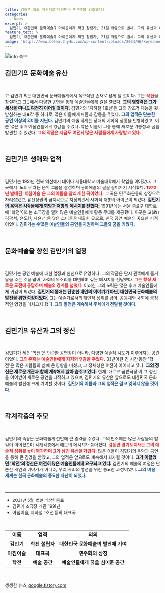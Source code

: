 ```yaml
---
title: 김동연 애도 메시지로 대한민국 민주주의 강조했다!
categories:
  - News
excerpt: >
  김민기, 대한민국 문화예술의 아이콘이자 학전 창립자, 21일 위암으로 별세. 그의 유산과 아침이슬의 기억이 여전히 우리 곁에 남아있다. 추모의 물결 속, 진정한 예술가의 길을 되새겨보자.
feature_text: >
  김민기, 대한민국 문화예술의 아이콘이자 학전 창립자, 21일 위암으로 별세. 그의 유산과 아침이슬의 기억이 여전히 우리 곁에 남아있다. 추모의 물결 속, 진정한 예술가의 길을 되새겨보자.
image: 'https://www.behealthy4u.com/wp-content/uploads/2024/06/koreanews.jpg'
---
```


<p><img src="https://www.behealthy4u.com/wp-content/uploads/2024/06/koreanews.jpg" alt="info 속보" /></p>

<h2 data-ke-size="size26">김민기의 문화예술 유산</h2>

<p data-ke-size="size16">&nbsp;</p>

<p>고 김민기 씨는 대한민국 문화예술계에서 독보적인 존재로 남게 될 것이다. 그는 <b><span style="color: #ee2323;">학전</span></b>을 창설하고 그곳에서 다양한 공연을 통해 예술인들에게 길을 열었다. <b><span style="background-color: #21538527;">그의 영향력은 그가 세상을 떠나도 여전히 이어질 것이다.</span></b> 김민기의 '지하철 1호선'은 그의 창조적 재능을 뒷받침하는 대표작 중 하나로, 많은 이들에게 애환과 감동을 주었다. <b><span style="color: #1a5490;">그의 업적은 단순한 공연 이상의 의미를 지닌다.</span></b> 김민기의 예술 세계는 당대의 사회적 상황을 반영하였고, 이는 많은 후배 예술인들에게 영감을 주었다. 많은 이들이 그를 통해 새로운 가능성과 꿈을 발견할 수 있었다. <b><span style="color: #ee2323;">그의 작품은 지금도 여전히 많은 사람들에게 사랑받고 있다.</span></b></p>

<p data-ke-size="size16">&nbsp;</p>

<h2 data-ke-size="size26">김민기의 생애와 업적</h2>

<p data-ke-size="size16">&nbsp;</p>

<p>김민기는 1951년 전북 익산에서 태어나 서울대학교 미술대학에서 학업을 이어갔다. 그곳에서 '도비두'라는 음악 그룹을 결성하며 문화예술의 길을 걸어가기 시작했다. <b><span style="color: #ee2323;">1970년 발매된 '아침이슬'은 그의 이름을 알리게 한 곡이었다.</span></b> 그 곡은 민주화운동의 상징으로 자리잡았고, 유신정권의 금지곡으로 지정되면서 사회적 저항의 아이콘이 되었다. <b><span style="background-color: #21538527;">김민기의 음악은 사람들에게 희망과 저항의 메시지를 전했다.</span></b> 1991년에는 서울 종로구 대학로에 '학전'이라는 소극장을 열어 많은 예술인들에게 활동 무대를 제공했다. 이곳은 고(故) 김광석, 윤도현, 나윤선 등 많은 스타들을 배출한 곳으로, 한국 공연 예술의 중요한 거점이었다. <b><span style="color: #1a5490;">김민기는 수많은 예술인들의 공연을 지원하며 그들의 꿈을 키웠다.</span></b></p>

<p data-ke-size="size16">&nbsp;</p>

<h2 data-ke-size="size26">문화예술을 향한 김민기의 열정</h2>

<p data-ke-size="size16">&nbsp;</p>

<p>김민기는 공연 예술에 대한 열정과 헌신으로 유명하다. 그의 작품은 단지 관객에게 즐거움을 주는 것을 넘어, 사회의 목소리를 대변하며 깊은 메시지를 전달했다. <b><span style="color: #ee2323;">그는 항상 새로운 도전에 응답하며 예술의 경계를 넓혔다.</span></b> 이러한 그의 노력은 많은 후배 예술인들에게 귀감이 되었다. <b><span style="background-color: #21538527;">김민기의 생애는 단순한 개인의 이야기가 아닌, 대한민국 문화예술의 발전을 위한 여정이었다.</span></b> 그는 예술가로서의 개인적 성취를 넘어, 공동체와 사회에 긍정적인 영향을 미치고자 했다. <b><span style="color: #1a5490;">그의 열정은 계속해서 후세에게 전달될 것이다.</span></b></p>

<p data-ke-size="size16">&nbsp;</p>

<h2 data-ke-size="size26">김민기의 유산과 그의 정신</h2>

<p data-ke-size="size16">&nbsp;</p>

<p>김민기가 세운 '학전'은 단순한 공연장이 아니라, 다양한 예술적 시도가 이루어지는 공간이었다. <b><span style="color: #ee2323;">그의 존재는 예술인들에게 지지와 영감을 주었다.</span></b> 33년이란 긴 시간 동안 '학전'은 많은 사람들의 삶에 큰 영향을 미쳤고, 그 정체성은 여전히 이어지고 있다. <b><span style="background-color: #21538527;">그의 정신은 새로운 개관과 함께 계속해서 살아 숨쉬고 있다.</span></b> 현재 '아르코 꿈밭극장'이 그 정신을 이어받아 새로운 공연을 시작하고 있으며, 김민기의 유산은 앞으로도 대한민국 문화예술의 발전에 크게 기여할 것이다. <b><span style="color: #1a5490;">김민기의 이름과 그의 업적은 결코 잊히지 않을 것이다.</span></b></p>

<p data-ke-size="size16">&nbsp;</p>

<h2 data-ke-size="size26">각계각층의 추모</h2>

<p data-ke-size="size16">&nbsp;</p>

<p>김민기의 죽음은 문화예술계 전반에 큰 충격을 주었다. 그의 빈소에는 많은 사람들의 발길이 이어졌으며 각계각층에서 애도의 메시지가 쏟아졌다. <b><span style="color: #ee2323;">김동연 경기도지사는 그의 예술적 성취를 높이 평가하며 그가 남긴 유산을 기렸다.</span></b> 많은 이들이 김민기의 음악과 공연을 통해 큰 감명을 받았고, 그의 업적은 앞으로도 계속해서 회자될 것이다. <b><span style="background-color: #21538527;">그가 이끌었던 '학전'의 정신은 여전히 많은 예술인들에게 요구되고 있다.</span></b> 김민기의 예술적 여정은 단순한 개인의 이야기가 아니라, 우리 사회의 발전을 위한 중요한 과정이었다. <b><span style="color: #1a5490;">그의 예술 세계는 한국 문화예술의 중요한 자산이 되었다.</span></b></p>

<p data-ke-size="size16">&nbsp;</p>

<hr />

<ul>
    <li>2021년 3월 15일 '학전' 종료</li>
    <li>김민기 소극장 개관 1991년</li>
    <li>아침이슬, 지하철 1호선 등의 대표곡</li>
</ul>

<p data-ke-size="size16">&nbsp;</p> 

<table style="width: 100%;">
    <tr>
        <td style="text-align: center; height: 17px;"><b>이름</b></td>
        <td style="text-align: center; height: 17px;"><b>업적</b></td>
        <td style="text-align: center; height: 17px;"><b>의의</b></td>
    </tr>
    <tr>
        <td style="text-align: center; height: 17px;"><b>김민기</b></td>
        <td style="text-align: center; height: 17px;"><b>학전 설립자</b></td>
        <td style="text-align: center; height: 17px;"><b>대한민국 문화예술의 발전에 기여</b></td>
    </tr>
    <tr>
        <td style="text-align: center; height: 17px;"><b>아침이슬</b></td>
        <td style="text-align: center; height: 17px;"><b>대표곡</b></td>
        <td style="text-align: center; height: 17px;"><b>민주화의 상징</b></td>
    </tr>
    <tr>
        <td style="text-align: center; height: 17px;"><b>학전</b></td>
        <td style="text-align: center; height: 17px;"><b>예술 공간</b></td>
        <td style="text-align: center; height: 17px;"><b>예술인들에게 꿈을 심어준 공간</b></td>
    </tr>
</table>

<p data-ke-size="size16">&nbsp;</p>
생생한 뉴스, <a href="https://qoogle.tistory.com" rel="dofollow">qoogle.tistory.com</a>


